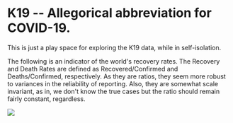 # K19 -- Allegorical abbreviation for COVID-19.

This is just a play space for exploring the K19 data, while in self-isolation.

The following is an indicator of the world's recovery rates. The Recovery and Death Rates are defined as Recovered/Confirmed and Deaths/Confirmed, respectively. As they are ratios, they seem more robust to variances in the reliability of reporting. Also, they are somewhat scale invariant, as in, we don't know the true cases but the ratio should remain fairly constant, regardless.

<img src="https://github.com/rubiculite/K19/blob/master/wolrd_outcome_rates.png">
